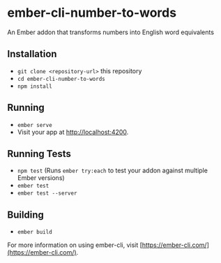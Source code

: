 # ember-cli-number-to-words

An Ember addon that transforms numbers into English word equivalents

## Installation

* `git clone <repository-url>` this repository
* `cd ember-cli-number-to-words`
* `npm install`

## Running

* `ember serve`
* Visit your app at [http://localhost:4200](http://localhost:4200).

## Running Tests

* `npm test` (Runs `ember try:each` to test your addon against multiple Ember versions)
* `ember test`
* `ember test --server`

## Building

* `ember build`

For more information on using ember-cli, visit [https://ember-cli.com/](https://ember-cli.com/).
